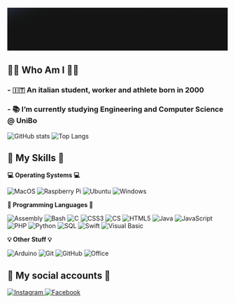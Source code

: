 <p align="center">
  <img alt="Welcome" src="./res/Welcome3.gif" width="1214" />
</p>

## 👨‍💻 Who Am I 👨‍💻

### - 🇮🇹 An italian student, worker and athlete born in 2000
### - 📚 I’m currently studying Engineering and Computer Science @ UniBo

![GitHub stats](https://github-readme-stats.vercel.app/api?username=andreazammarchi3&layout=compact&show_icons=true&theme=tokyonight&count_private=true)
![Top Langs](https://github-readme-stats.vercel.app/api/top-langs/?username=andreazammarchi3&layout=compact&show_icons=true&theme=radical&hide=css,javascript,html&count_private=true)

## 🔧 My Skills 🔧
  
  <b> 💻 Operating Systems 💻 </b> <br> 
  <p>
  <img alt="MacOS" src="https://img.shields.io/badge/-Mac_OS-000000?style=for-the-badge&logo=apple&logoColor=white" />
  <img alt="Raspberry Pi" src="https://img.shields.io/badge/-Raspberry Pi-A22846?style=for-the-badge&logo=raspberry-pi&logoColor=white" />
  <img alt="Ubuntu" src="https://img.shields.io/badge/-Ubuntu-E95420?style=for-the-badge&logo=ubuntu&logoColor=white" />
  <img alt="Windows" src="https://img.shields.io/badge/-Windows-0078D6?style=for-the-badge&logo=windows&logoColor=white" />
  </p>
  
  <b> 📝 Programming Languages 📝 </b> <br>
  <p>
    <img alt="Assembly" src="https://img.shields.io/badge/-Assembly-007AAC?style=for-the-badge&logo=AssemblyScript&logoColor=white" />
    <img alt="Bash" src="https://img.shields.io/badge/-Bash-4EAA25?style=for-the-badge&logo=gnu-bash&logoColor=white" />
    <img alt="C" src="https://img.shields.io/badge/-C-A8B9CC?style=for-the-badge&logo=c&logoColor=black" />
    <img alt="CSS3" src="https://img.shields.io/badge/-CSS3-1572B6?style=for-the-badge&logo=CSS3&logoColor=white" />
    <img alt="CS" src="https://img.shields.io/badge/-C%23-239120?style=for-the-badge&logo=c-sharp&logoColor=white" />
    <img alt="HTML5" src="https://img.shields.io/badge/-HTML5-E34F26?style=for-the-badge&logo=HTML5&logoColor=white" />
    <img alt="Java" src="https://img.shields.io/badge/-Java-007396?style=for-the-badge&logo=java&logoColor=white" />
    <img alt="JavaScript" src="https://img.shields.io/badge/-JavaScript-ffdc00?style=for-the-badge&logo=JavaScript&logoColor=black" />
    <img alt="PHP" src="https://img.shields.io/badge/-PHP-777BB4?style=for-the-badge&logo=PHP&logoColor=white" />
    <img alt="Python" src="https://img.shields.io/badge/-Python-3776AB?style=for-the-badge&logo=python&logoColor=white" />
    <img alt="SQL" src="https://img.shields.io/badge/-SQL-4479A1?style=for-the-badge&logo=MySQL&logoColor=white" />
    <img alt="Swift" src="https://img.shields.io/badge/-Swift-FA7343?style=for-the-badge&logo=swift&logoColor=white" />
    <img alt="Visual Basic" src="https://img.shields.io/badge/-Visual_Basic-342D7E?style=for-the-badge&logo=visual-studio-code&logoColor=white" />
  </p>
  
  <b> 💡 Other Stuff 💡 </b> <br>
  <p>
    <img alt="Arduino" src="https://img.shields.io/badge/-Arduino-00979D?style=for-the-badge&logo=Arduino&logoColor=white" />
    <img alt="Git" src="https://img.shields.io/badge/-Git-F05032?style=for-the-badge&logo=Git&logoColor=white" />
    <img alt="GitHub" src="https://img.shields.io/badge/-Github-181717?style=for-the-badge&logo=github&logoColor=white" />
    <img alt="Office" src="https://img.shields.io/badge/Microsoft_Office-D83B01?style=for-the-badge&logo=microsoft-office&logoColor=white" />
  </p>
  

## 📲 My social accounts 📲
<p>
  <a href="https://www.instagram.com/andrea_zammarchi_/">
    <img alt="Instagram" src="https://img.shields.io/badge/-Instagram-E4405F?style=for-the-badge&logo=instagram&logoColor=white" />
  </a> 
  <a href="https://www.facebook.com/andrea.zammarchi.39/">
    <img alt="Facebook" src="https://img.shields.io/badge/-Facebook-003d99?style=for-the-badge&logo=facebook&logoColor=white" />
  </a>  
  
</p>
